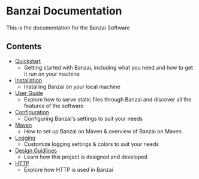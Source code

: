 # Banzai Documentation
This is the documentation for the Banzai Software

## Contents
*  [Quickstart](Quickstart.md)
    * Getting started with Banzai, including what you need and how to get it run on your machine
* [Installation](Installation%20and%20Quickstart.md)
    * Installing Banzai on your local machine
* [User Guide](User-Guide.md)
    * Explore how to serve static files through Banzai and discover all the features of the software
* [Configuration](Configuration.md)
    * Configuring Banzai's settings to suit your needs
* [Maven](Maven.md)
    * How to set up Banzai on Maven & overview of Banzai on Maven
* [Logging](Logging.md)
    * Customize logging settings & colors to suit your needs
* [Design Guidlines](Design_Guidelines.md)
    * Learn how this project is designed and developed
* [HTTP](Http.md)
    * Explore how HTTP is used in Banzai

       